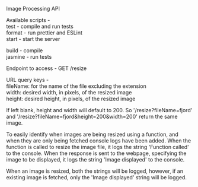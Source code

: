 Image Processing API

Available scripts -  
test - compile and run tests  
format - run prettier and ESLint  
start - start the server

build - compile  
jasmine - run tests



Endpoint to access - GET /resize



URL query keys -  
fileName: for the name of the file excluding the extension  
width: desired width, in pixels, of the resized image  
height: desired height, in pixels, of the resized image

If left blank, height and width will default to 200. So '/resize?fileName=fjord'
and '/resize?fileName=fjord&height=200&width=200' return the same image.



To easily identify when images are being resized using a function, and when they are only being fetched
console logs have been added.
When the function is called to resize the image file, it logs the string 'Function called' to the console.
When the response is sent to the webpage, specifying the image to be displayed, it logs the string 'Image displayed'
to the console.

When an image is resized, both the strings will be logged, however, if an existing image is fetched,
only the 'Image displayed' string will be logged.
